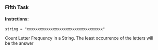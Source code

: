 ### Fifth Task
#### __Instrctions:__
`string = "xxxxxxxxxxxxxxxxxxxxxxxxxxxxxxxxxxx"`

Count Letter Frequency in a String. The least occurrence of the letters will be the answer
